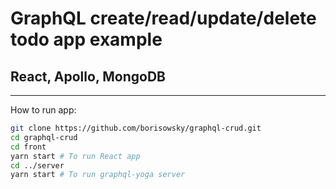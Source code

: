 # GraphQL create/read/update/delete todo app example

## React, Apollo, MongoDB

---

How to run app:

```zsh
git clone https://github.com/borisowsky/graphql-crud.git
cd graphql-crud
cd front
yarn start # To run React app
cd ../server
yarn start # To run graphql-yoga server
```
